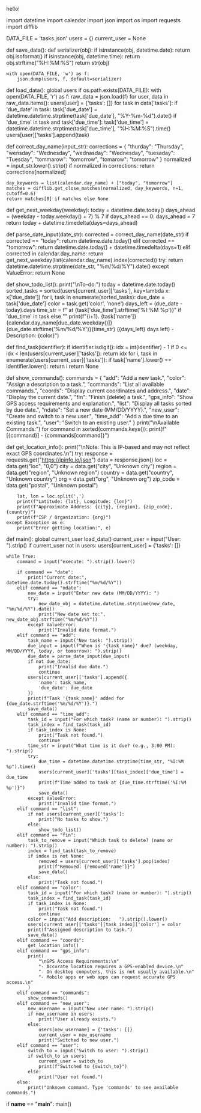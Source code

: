 hello!

import datetime
import calendar
import json
import os
import requests
import difflib

DATA_FILE = 'tasks.json'
users = {}
current_user = None

def save_data():
    def serializer(obj):
        if isinstance(obj, datetime.date):
            return obj.isoformat()
        if isinstance(obj, datetime.time):
            return obj.strftime("%H:%M:%S")
        return str(obj)

    with open(DATA_FILE, 'w') as f:
        json.dump(users, f, default=serializer)

def load_data():
    global users
    if os.path.exists(DATA_FILE):
        with open(DATA_FILE, 'r') as f:
            raw_data = json.load(f)
            for user, data in raw_data.items():
                users[user] = {'tasks': []}
                for task in data['tasks']:
                    if 'due_date' in task:
                        task['due_date'] = datetime.datetime.strptime(task['due_date'], "%Y-%m-%d").date()
                    if 'due_time' in task and task['due_time']:
                        task['due_time'] = datetime.datetime.strptime(task['due_time'], "%H:%M:%S").time()
                    users[user]['tasks'].append(task)

def correct_day_name(input_str):
    corrections = {
        "thurday": "Thursday",
        "wensday": "Wednesday",
        "wednasday": "Wednesday",
        "tuesaday": "Tuesday",
        "tommarow": "tomorrow",
        "tomarow": "tomorrow"
    }
    normalized = input_str.lower().strip()
    if normalized in corrections:
        return corrections[normalized]

    day_keywords = list(calendar.day_name) + ["today", "tomorrow"]
    matches = difflib.get_close_matches(normalized, day_keywords, n=1, cutoff=0.6)
    return matches[0] if matches else None

def get_next_weekday(weekday):
    today = datetime.date.today()
    days_ahead = (weekday - today.weekday() + 7) % 7
    if days_ahead == 0:
        days_ahead = 7
    return today + datetime.timedelta(days=days_ahead)

def parse_date_input(date_str):
    corrected = correct_day_name(date_str)
    if corrected == "today":
        return datetime.date.today()
    elif corrected == "tomorrow":
        return datetime.date.today() + datetime.timedelta(days=1)
    elif corrected in calendar.day_name:
        return get_next_weekday(list(calendar.day_name).index(corrected))
    try:
        return datetime.datetime.strptime(date_str, "%m/%d/%Y").date()
    except ValueError:
        return None

def show_todo_list():
    print("\nTo-do:")
    today = datetime.date.today()
    sorted_tasks = sorted(users[current_user]['tasks'], key=lambda x: x['due_date'])
    for i, task in enumerate(sorted_tasks):
        due_date = task['due_date']
        color = task.get('color', 'none')
        days_left = (due_date - today).days
        time_str = f" at {task['due_time'].strftime('%I:%M %p')}" if 'due_time' in task else ""
        print(f"{i+1}. {task['name']} {calendar.day_name[due_date.weekday()]} {due_date.strftime('%m/%d/%Y')}{time_str} ({days_left} days left) - Description: {color}")

def find_task(identifier):
    if identifier.isdigit():
        idx = int(identifier) - 1
        if 0 <= idx < len(users[current_user]['tasks']):
            return idx
    for i, task in enumerate(users[current_user]['tasks']):
        if task['name'].lower() == identifier.lower():
            return i
    return None

def show_commands():
    commands = {
        "add": "Add a new task.",
        "color": "Assign a description to a task.",
        "commands": "List all available commands.",
        "coords": "Display current coordinates and address.",
        "date": "Display the current date.",
        "fin": "Finish (delete) a task.",
        "gps_info": "Show GPS access requirements and explanation.",
        "list": "Display all tasks sorted by due date.",
        "ndate": "Set a new date (MM/DD/YYYY).",
        "new_user": "Create and switch to a new user.",
        "time_add": "Add a due time to an existing task.",
        "user": "Switch to an existing user."
    }
    print("\nAvailable Commands:")
    for command in sorted(commands.keys()):
        print(f"[{command}] - {commands[command]}")

def get_location_info():
    print("\nNote: This is IP-based and may not reflect exact GPS coordinates.\n")
    try:
        response = requests.get("https://ipinfo.io/json")
        data = response.json()
        loc = data.get("loc", "0,0")
        city = data.get("city", "Unknown city")
        region = data.get("region", "Unknown region")
        country = data.get("country", "Unknown country")
        org = data.get("org", "Unknown org")
        zip_code = data.get("postal", "Unknown postal")

        lat, lon = loc.split(',')
        print(f"Latitude: {lat}, Longitude: {lon}")
        print(f"Approximate Address: {city}, {region}, {zip_code}, {country}")
        print(f"ISP / Organization: {org}")
    except Exception as e:
        print("Error getting location:", e)

def main():
    global current_user
    load_data()
    current_user = input("User: ").strip()
    if current_user not in users:
        users[current_user] = {'tasks': []}

    while True:
        command = input("execute: ").strip().lower()

        if command == "date":
            print("Current date:", datetime.date.today().strftime("%m/%d/%Y"))
        elif command == "ndate":
            new_date = input("Enter new date (MM/DD/YYYY): ")
            try:
                new_date_obj = datetime.datetime.strptime(new_date, "%m/%d/%Y").date()
                print("New date set to:", new_date_obj.strftime("%m/%d/%Y"))
            except ValueError:
                print("Invalid date format.")
        elif command == "add":
            task_name = input("New task: ").strip()
            due_input = input(f"When is '{task_name}' due? (weekday, MM/DD/YYYY, today, or tomorrow): ").strip()
            due_date = parse_date_input(due_input)
            if not due_date:
                print("Invalid due date.")
                continue
            users[current_user]['tasks'].append({
                'name': task_name,
                'due_date': due_date
            })
            print(f"Task '{task_name}' added for {due_date.strftime('%m/%d/%Y')}.")
            save_data()
        elif command == "time_add":
            task_id = input("For which task? (name or number): ").strip()
            task_index = find_task(task_id)
            if task_index is None:
                print("Task not found.")
                continue
            time_str = input("What time is it due? (e.g., 3:00 PM): ").strip()
            try:
                due_time = datetime.datetime.strptime(time_str, "%I:%M %p").time()
                users[current_user]['tasks'][task_index]['due_time'] = due_time
                print(f"Time added to task at {due_time.strftime('%I:%M %p')}")
                save_data()
            except ValueError:
                print("Invalid time format.")
        elif command == "list":
            if not users[current_user]['tasks']:
                print("No tasks to show.")
            else:
                show_todo_list()
        elif command == "fin":
            task_to_remove = input("Which task to delete? (name or number): ").strip()
            index = find_task(task_to_remove)
            if index is not None:
                removed = users[current_user]['tasks'].pop(index)
                print(f"Removed: {removed['name']}")
                save_data()
            else:
                print("Task not found.")
        elif command == "color":
            task_id = input("For which task? (name or number): ").strip()
            task_index = find_task(task_id)
            if task_index is None:
                print("Task not found.")
                continue
            color = input("Add description:   ").strip().lower()
            users[current_user]['tasks'][task_index]['color'] = color
            print(f"Assigned description to task.")
            save_data()
        elif command == "coords":
            get_location_info()
        elif command == "gps_info":
            print(
                "\nGPS Access Requirements:\n"
                "- Accurate location requires a GPS-enabled device.\n"
                "- On desktop computers, this is not usually available.\n"
                "- Mobile apps or web apps can request accurate GPS access.\n"
            )
        elif command == "commands":
            show_commands()
        elif command == "new_user":
            new_username = input("New user name: ").strip()
            if new_username in users:
                print("User already exists.")
            else:
                users[new_username] = {'tasks': []}
                current_user = new_username
                print("Switched to new user.")
        elif command == "user":
            switch_to = input("Switch to user: ").strip()
            if switch_to in users:
                current_user = switch_to
                print(f"Switched to {switch_to}")
            else:
                print("User not found.")
        else:
            print("Unknown command. Type 'commands' to see available commands.")

if __name__ == "__main__":
    main()
